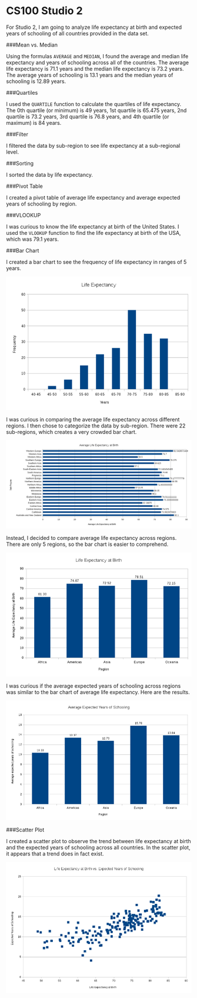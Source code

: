 # CS100 Studio 2


For Studio 2, I am going to analyze life expectancy at birth and expected years of schooling of all countries provided in the data set. 

###Mean vs. Median

Using the formulas `AVERAGE` and `MEDIAN`, I found the average and median life expectancy and years of schooling across all of the countries. The average life expectancy is 71.1 years and the median life expectancy is 73.2 years. The average years of schooling is 13.1 years and the median years of schooling is 12.89 years. 

###Quartiles

I used the `QUARTILE` function to calculate the quartiles of life expectancy. The 0th quartile (or minimum) is 49 years, 1st quartile is 65.475 years, 2nd quartile is 73.2 years, 3rd quartile is 76.8 years, and 4th quartile (or maximum) is 84 years. 

###Filter

I filtered the data by sub-region to see life expectancy at a sub-regional level. 

###Sorting

I sorted the data by life expectancy.

###Pivot Table

I created a pivot table of average life expectancy and average expected years of schooling by region. 

###VLOOKUP

I was curious to know the life expectancy at birth of the United States. I used the `VLOOKUP` function to find the life expectancy at birth of the USA, which was 79.1 years.

###Bar Chart

I created a bar chart to see the frequency of life expectancy in ranges of 5 years.

![Life Expectancy](barchart.png)

I was curious in comparing the average life expectancy across different regions. I then chose to categorize the data by sub-region. There were 22 sub-regions, which creates a very crowded bar chart.

![Average Life Expectancy at Birth](barchart3.png)

Instead, I decided to compare average life expectancy across regions. There are only 5 regions, so the bar chart is easier to comprehend. 

![Average Life Expectancy at Birth](barchart4.png)

I was curious if the average expected years of schooling across regions was similar to the bar chart of average life expectancy. Here are the results.

![Average Expected Years of Schooling](barchart5.png)

###Scatter Plot

I created a scatter plot to observe the trend between life expectancy at birth and the expected years of schooling across all countries. In the scatter plot, it appears that a trend does in fact exist. 

![Life Expectancy at Birth vs. Expected Years of Schooling](scatterplot.png)


